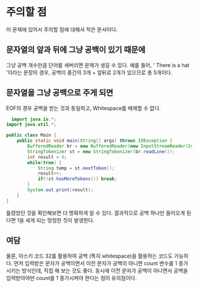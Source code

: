 # 주의할 점
이 문제에 있어서 주의할 점에 대해서 적은 문서이다.

## 문자열의 앞과 뒤에 그냥 공백이 있기 때문에
그냥 공백 개수만큼 단어를 세버리면 문제가 생길 수 있다.
예를 들어, ' There is a hat '이라는 문장의 경우, 공백이 중간의 3개 + 앞뒤로 2개가 있으므로 총 5개이다.

## 문자열을 그냥 공백으로 주게 되면
EOF의 경우 공백을 받는 것과 동일하고, Whitespace를 배제할 수 없다.
```JAVA
  import java.io.*;
import java.util.*;

public class Main {
    public static void main(String[] args) throws IOException {
        BufferedReader br = new BufferedReader(new InputStreamReader(System.in));
        StringTokenizer st = new StringTokenizer(br.readLine());
        int result = 0;
        while(true) {
            String temp = st.nextToken();
            result++;
            if(!st.hasMoreTokens()) break;
        }
        System.out.print(result);
    }
}
```

틀렸었던 것을 확인해보면 더 명확하게 알 수 있다.
결과적으로 공백 하나만 들어오게 된다면 1을 세게 되는 멍청한 짓이 발생한다.

## 여담
물론, 아스키 코드 32를 활용하여 공백 (특히 whitespace)을 활용하는 코드도 가능하다.
먼저 입력받은 문자가 공백이면서 이전 문자가 공백이 아니면 count 변수를 1 증가시키는 방식인데, 직접 해 보는 것도 좋다.
동시에 이전 문자가 공백이 아니면서 공백을 입력받아야만 count를 1 증가시켜야 한다는 점이 유의점이다.
